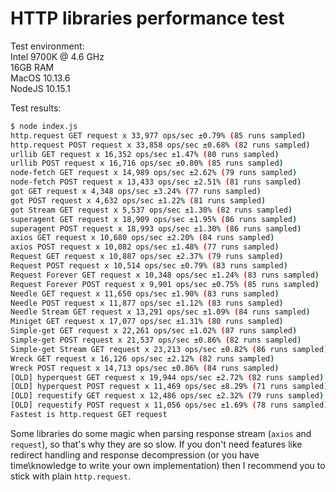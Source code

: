 # HTTP libraries performance test

Test environment:\
Intel 9700K @ 4.6 GHz\
16GB RAM\
MacOS 10.13.6\
NodeJS 10.15.1

Test results:
```bash
$ node index.js
http.request GET request x 33,977 ops/sec ±0.79% (85 runs sampled)
http.request POST request x 33,858 ops/sec ±0.68% (82 runs sampled)
urllib GET request x 16,352 ops/sec ±1.47% (80 runs sampled)
urllib POST request x 16,716 ops/sec ±0.80% (85 runs sampled)
node-fetch GET request x 14,989 ops/sec ±2.62% (79 runs sampled)
node-fetch POST request x 13,433 ops/sec ±2.51% (81 runs sampled)
got GET request x 4,348 ops/sec ±3.24% (77 runs sampled)
got POST request x 4,632 ops/sec ±1.22% (81 runs sampled)
got Stream GET request x 5,537 ops/sec ±1.30% (82 runs sampled)
superagent GET request x 18,909 ops/sec ±1.95% (86 runs sampled)
superagent POST request x 18,993 ops/sec ±1.30% (86 runs sampled)
axios GET request x 10,680 ops/sec ±2.20% (84 runs sampled)
axios POST request x 10,082 ops/sec ±1.48% (77 runs sampled)
Request GET request x 10,887 ops/sec ±2.37% (79 runs sampled)
Request POST request x 10,514 ops/sec ±0.79% (83 runs sampled)
Request Forever GET request x 10,348 ops/sec ±1.24% (83 runs sampled)
Request Forever POST request x 9,901 ops/sec ±0.75% (85 runs sampled)
Needle GET request x 11,650 ops/sec ±1.90% (83 runs sampled)
Needle POST request x 11,877 ops/sec ±1.12% (83 runs sampled)
Needle Stream GET request x 13,291 ops/sec ±1.09% (84 runs sampled)
Miniget GET request x 17,077 ops/sec ±1.31% (80 runs sampled)
Simple-get GET request x 22,261 ops/sec ±1.02% (87 runs sampled)
Simple-get POST request x 21,537 ops/sec ±0.86% (82 runs sampled)
Simple-get Stream GET request x 23,213 ops/sec ±0.82% (86 runs sampled)
Wreck GET request x 16,126 ops/sec ±2.12% (82 runs sampled)
Wreck POST request x 14,713 ops/sec ±0.86% (84 runs sampled)
[OLD] hyperquest GET request x 19,944 ops/sec ±2.72% (82 runs sampled)
[OLD] hyperquest POST request x 11,469 ops/sec ±8.29% (71 runs sampled)
[OLD] requestify GET request x 12,486 ops/sec ±2.32% (79 runs sampled)
[OLD] requestify POST request x 11,056 ops/sec ±1.69% (78 runs sampled)
Fastest is http.request GET request
```

Some libraries do some magic when parsing response stream (`axios` and `request`), so that's why they are so slow. If you don't need features like redirect handling and response decompression (or you have time\knowledge to write your own implementation) then I recommend you to stick with plain `http.request`.
